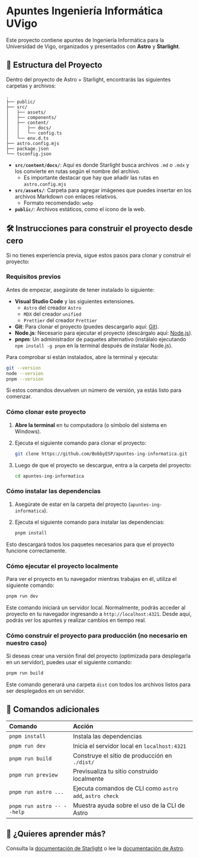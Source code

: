 # Apuntes Ingeniería Informática UVigo

Este proyecto contiene apuntes de Ingeniería Informática para la Universidad de Vigo, organizados y presentados con **Astro** y **Starlight**.

## 🚀 Estructura del Proyecto

Dentro del proyecto de Astro + Starlight, encontrarás las siguientes carpetas y archivos:

```
.
├── public/
├── src/
│   ├── assets/
│   ├── components/
│   ├── content/
│   │   ├── docs/
│   │   └── config.ts
│   └── env.d.ts
├── astro.config.mjs
├── package.json
└── tsconfig.json
```

- **`src/content/docs/`**: Aquí es donde Starlight busca archivos `.md` o `.mdx` y los convierte en rutas según el nombre del archivo.
    * Es importante destacar que hay que añadir las rutas en `astro.config.mjs`
- **`src/assets/`**: Carpeta para agregar imágenes que puedes insertar en los archivos Markdown con enlaces relativos.
    * Formato recomendado: `webp`
- **`public/`**: Archivos estáticos, como el icono de la web.

## 🛠️ Instrucciones para construir el proyecto desde cero

Si no tienes experiencia previa, sigue estos pasos para clonar y construir el proyecto:

### Requisitos previos

Antes de empezar, asegúrate de tener instalado lo siguiente:
- **Visual Studio Code** y las siguientes extensiones.
    - `Astro` del creador `Astro`
    - `MDX` del creador `unified`
    - `Prettier` del creador `Prettier`
- **Git**: Para clonar el proyecto (puedes descargarlo aquí: [Git](https://git-scm.com/)).
- **Node.js**: Necesario para ejecutar el proyecto (descárgalo aquí: [Node.js](https://nodejs.org/)).
- **pnpm**: Un administrador de paquetes alternativo (instálalo ejecutando `npm install -g pnpm` en la terminal después de instalar Node.js).

Para comprobar si están instalados, abre la terminal y ejecuta:

```bash
git --version
node --version
pnpm --version
```

Si estos comandos devuelven un número de versión, ya estás listo para comenzar.

### Cómo clonar este proyecto

1. **Abre la terminal** en tu computadora (o símbolo del sistema en Windows).
2. Ejecuta el siguiente comando para clonar el proyecto:

   ```bash
   git clone https://github.com/BobbyESP/apuntes-ing-informatica.git
   ```

3. Luego de que el proyecto se descargue, entra a la carpeta del proyecto:

   ```bash
   cd apuntes-ing-informatica
   ```

### Cómo instalar las dependencias

1. Asegúrate de estar en la carpeta del proyecto (`apuntes-ing-informatica`).
2. Ejecuta el siguiente comando para instalar las dependencias:

   ```bash
   pnpm install
   ```

Esto descargará todos los paquetes necesarios para que el proyecto funcione correctamente.

### Cómo ejecutar el proyecto localmente

Para ver el proyecto en tu navegador mientras trabajas en él, utiliza el siguiente comando:

```bash
pnpm run dev
```

Este comando iniciará un servidor local. Normalmente, podrás acceder al proyecto en tu navegador ingresando a `http://localhost:4321`. Desde aquí, podrás ver los apuntes y realizar cambios en tiempo real.

### Cómo construir el proyecto para producción (no necesario en nuestro caso)

Si deseas crear una versión final del proyecto (optimizada para desplegarla en un servidor), puedes usar el siguiente comando:

```bash
pnpm run build
```

Este comando generará una carpeta `dist` con todos los archivos listos para ser desplegados en un servidor.

## 🧞 Comandos adicionales

| Comando                    | Acción                                                  |
| :------------------------- | :------------------------------------------------------ |
| `pnpm install`             | Instala las dependencias                                |
| `pnpm run dev`             | Inicia el servidor local en `localhost:4321`            |
| `pnpm run build`           | Construye el sitio de producción en `./dist/`           |
| `pnpm run preview`         | Previsualiza tu sitio construido localmente             |
| `pnpm run astro ...`       | Ejecuta comandos de CLI como `astro add`, `astro check` |
| `pnpm run astro -- --help` | Muestra ayuda sobre el uso de la CLI de Astro           |

## 👀 ¿Quieres aprender más?

Consulta la [documentación de Starlight](https://starlight.astro.build/) o lee la [documentación de Astro](https://docs.astro.build).
